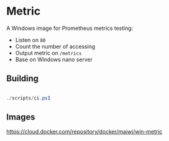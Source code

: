 # Metric

A Windows image for Prometheus metrics testing:

- Listen on `80`
- Count the number of accessing
- Output metric on `/metrics`
- Base on Windows nano server

## Building

``` powershell

./scripts/ci.ps1

```

## Images

https://cloud.docker.com/repository/docker/maiwj/win-metric
